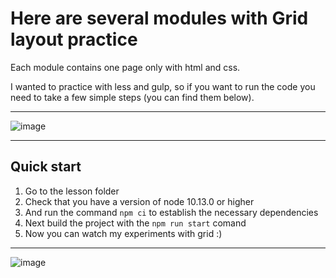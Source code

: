 # Here are several modules with Grid layout practice

Each module contains one page only with html and css.

I wanted to practice with less and gulp, so if you want to run the code you need to take a few simple steps (you can find them below).

***

![image](https://user-images.githubusercontent.com/45073400/192486980-b8d94516-aaaf-438c-8f43-9fc3849ad9b9.png)

***

## Quick start

1. Go to the lesson folder
2. Сheck that you have a version of node 10.13.0 or higher
3. And run the command <code>npm ci</code> to establish the necessary dependencies
4. Next build the project with the <code>npm run start</code> comand
5. Now you can watch my experiments with grid :)

***

![image](https://user-images.githubusercontent.com/45073400/192485757-b7c00b7d-1d3b-4942-960e-7ec3ed60152d.png)
  
